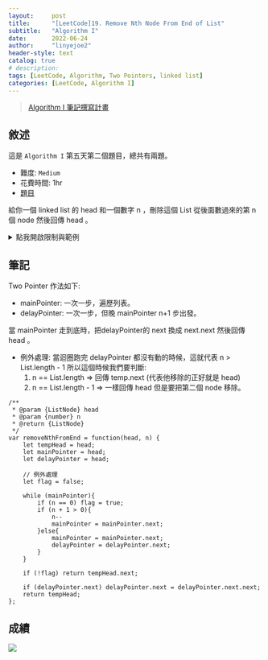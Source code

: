 ```yaml
---
layout:     post
title:      "[LeetCode]19. Remove Nth Node From End of List"
subtitle:   "Algorithm I"
date:       2022-06-24
author:     "linyejoe2"
header-style: text
catalog: true
# description: 
tags: [LeetCode, Algorithm, Two Pointers, linked list]
categories: [LeetCode, Algorithm I]
---
```


>[Algorithm I 筆記撰寫計畫](/2022/06/14/leetcode/Algorithm/Algorithm%20I/Starting-write-Algorithm-I-Note/)

## 敘述

這是 `Algorithm I` 第五天第二個題目，總共有兩題。

+ 難度: `Medium` 
+ 花費時間: 1hr
+ [題目](https://leetcode.com/problems/remove-nth-node-from-end-of-list/)

給你一個 linked list 的 head 和一個數字 n ，刪除這個 List 從後面數過來的第 n 個 node 然後回傳 head 。

<!--more-->



<details><summary>點我開啟限制與範例</summary>
<pre>

**限制:**

-   The number of nodes in the list is `sz`.
-   `1 <= sz <= 30`
-   `0 <= Node.val <= 100`
-   `1 <= n <= sz`



**Example 1:**

![](https://assets.leetcode.com/uploads/2020/10/03/remove_ex1.jpg)

```=
Input: head = [1,2,3,4,5], n = 2
Output: [1,2,3,5]
```

**Example 2:**

```=
Input: head = [1], n = 1
Output: []
```

**Example 3:**

```=
Input: head = [1,2], n = 1
Output: [1]
```
</pre></details>

## 筆記

Two Pointer 作法如下:

+ mainPointer: 一次一步，遍歷列表。
+ delayPointer: 一次一步，但晚 mainPointer n+1 步出發。

當 mainPointer 走到底時，把delayPointer的 next 換成 next.next 然後回傳 head 。

+ 例外處理: 當迴圈跑完 delayPointer 都沒有動的時候，這就代表 n > List.length - 1 所以這個時候我們要判斷:
    1. n == List.length => 回傳 temp.next (代表他移除的正好就是 head)
    2. n == List.length - 1 => 一樣回傳 head 但是要把第二個 node 移除。

```js=
/**
 * @param {ListNode} head
 * @param {number} n
 * @return {ListNode}
 */
var removeNthFromEnd = function(head, n) {
    let tempHead = head;
    let mainPointer = head;
    let delayPointer = head;
    
    // 例外處理
    let flag = false;
    
    while (mainPointer){
        if (n == 0) flag = true;
        if (n + 1 > 0){
            n--
            mainPointer = mainPointer.next;
        }else{
            mainPointer = mainPointer.next;
            delayPointer = delayPointer.next;
        }
    }
    
    if (!flag) return tempHead.next;
    
    if (delayPointer.next) delayPointer.next = delayPointer.next.next;
    return tempHead;
};
```

## 成績

![](https://i.imgur.com/vX56B9j.png)


<details style='display:none;'><summary>點我開啟舊寫法/失敗寫法</summary>
<pre>



</pre></details>

<!-- ##### 參考資料 -->